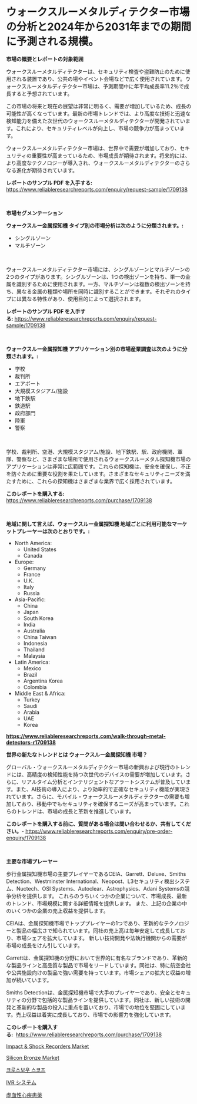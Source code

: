 <p><h1>ウォークスルーメタルディテクター市場の分析と2024年から2031年までの期間に予測される規模。</h1></p><p><strong>市場の概要とレポートの対象範囲</strong></p>
<p><p>ウォークスルーメタルディテクターは、セキュリティ検査や盗難防止のために使用される装置であり、公共の場やイベント会場などで広く使用されています。ウォークスルーメタルディテクター市場は、予測期間中に年平均成長率11.2％で成長すると予想されています。 </p><p>この市場の将来と現在の展望は非常に明るく、需要が増加しているため、成長の可能性が高くなっています。最新の市場トレンドでは、より高度な技術と迅速な検知能力を備えた次世代のウォークスルーメタルディテクターが開発されています。これにより、セキュリティレベルが向上し、市場の競争力が高まっています。</p><p>ウォークスルーメタルディテクター市場は、世界中で需要が増加しており、セキュリティの重要性が高まっているため、市場成長が期待されます。将来的には、より高度なテクノロジーが導入され、ウォークスルーメタルディテクターのさらなる進化が期待されています。</p></p>
<p><strong>レポートのサンプル PDF を入手する:</strong> <a href="https://www.reliableresearchreports.com/enquiry/request-sample/1709138">https://www.reliableresearchreports.com/enquiry/request-sample/1709138</a></p>
<p>&nbsp;</p>
<p><strong>市場セグメンテーション</strong></p>
<p><strong>ウォークスルー金属探知機 タイプ別の市場分析は次のように分類されます。:</strong></p>
<p><ul><li>シングルゾーン</li><li>マルチゾーン</li></ul></p>
<p>&nbsp;</p>
<p><p>ウォークスルーメタルディテクター市場には、シングルゾーンとマルチゾーンの2つのタイプがあります。シングルゾーンは、1つの検出ゾーンを持ち、単一の金属を識別するために使用されます。一方、マルチゾーンは複数の検出ゾーンを持ち、異なる金属の種類や場所を同時に識別することができます。それぞれのタイプには異なる特性があり、使用目的によって選択されます。</p></p>
<p><strong>レポートのサンプル PDF を入手する:</strong>&nbsp;<a href="https://www.reliableresearchreports.com/enquiry/request-sample/1709138">https://www.reliableresearchreports.com/enquiry/request-sample/1709138</a></p>
<p>&nbsp;</p>
<p><strong> ウォークスルー金属探知機 アプリケーション別の市場産業調査は次のように分類されます。:</strong></p>
<p><ul><li>学校</li><li>裁判所</li><li>エアポート</li><li>大規模スタジアム/施設</li><li>地下鉄駅</li><li>鉄道駅</li><li>政府部門</li><li>陸軍</li><li>警察</li></ul></p>
<p>&nbsp;</p>
<p><p>学校、裁判所、空港、大規模スタジアム/施設、地下鉄駅、駅、政府機関、軍隊、警察など、さまざまな場所で使用されるウォークスルーメタル探知機市場のアプリケーションは非常に広範囲です。これらの探知機は、安全を確保し、不正を防ぐために重要な役割を果たしています。さまざまなセキュリティニーズを満たすために、これらの探知機はさまざまな業界で広く採用されています。</p></p>
<p><strong>このレポートを購入する:</strong>&nbsp; <a href="https://www.reliableresearchreports.com/purchase/1709138">https://www.reliableresearchreports.com/purchase/1709138</a></p>
<p>&nbsp;</p>
<p><strong>地域に関して言えば、ウォークスルー金属探知機 地域ごとに利用可能なマーケットプレーヤーは次のとおりです。:</strong></p>
<p><ul>
    <li>
        North America:
        <ul>
            <li>United States</li>
            <li>Canada</li>
        </ul>
    </li>
    <li>
        Europe:
        <ul>
            <li>Germany</li>
            <li>France</li>
            <li>U.K.</li>
            <li>Italy</li>
            <li>Russia</li>
        </ul>
    </li>
    <li>
        Asia-Pacific:
        <ul>
            <li>China</li>
            <li>Japan</li>
            <li>South Korea</li>
            <li>India</li>
            <li>Australia</li>
            <li>China Taiwan</li>
            <li>Indonesia</li>
            <li>Thailand</li>
            <li>Malaysia</li>
        </ul>
    </li>
    <li>
        Latin America:
        <ul>
            <li>Mexico</li>
            <li>Brazil</li>
            <li>Argentina Korea</li>
            <li>Colombia</li>
        </ul>
    </li>
    <li>
        Middle East & Africa:
        <ul>
            <li>Turkey</li>
            <li>Saudi</li>
            <li>Arabia</li>
            <li>UAE</li>
            <li>Korea</li>
        </ul>
    </li>
    </ul></p>
<p><strong><a href="https://www.reliableresearchreports.com/walk-through-metal-detectors-r1709138">https://www.reliableresearchreports.com/walk-through-metal-detectors-r1709138</a></strong>&nbsp;</p>
<p><strong>世界の新たなトレンドとは ウォークスルー金属探知機 市場？</strong></p>
<p><p>グローバル・ウォークスルーメタルディテクター市場の新興および現行のトレンドには、高精度の検知性能を持つ次世代のデバイスの需要が増加しています。さらに、リアルタイム分析とインテリジェントなアラートシステムが普及しています。また、AI技術の導入により、より効率的で正確なセキュリティ機能が実現されています。さらに、モバイル・ウォークスルーメタルディテクターの需要も増加しており、移動中でもセキュリティを確保するニーズが高まっています。これらのトレンドは、市場の成長と革新を推進しています。</p></p>
<p><strong>このレポートを購入する前に、質問がある場合は問い合わせるか、共有してください。</strong>- <a href="https://www.reliableresearchreports.com/enquiry/pre-order-enquiry/1709138">https://www.reliableresearchreports.com/enquiry/pre-order-enquiry/1709138</a></p>
<p>&nbsp;</p>
<p><strong>主要な市場プレーヤー</strong></p>
<p><p>歩行金属探知機市場の主要プレイヤーであるCEIA、Garrett、Deluxe、Smiths Detection、Westminster International、Neopost、L3セキュリティ検出システム、Nuctech、OSI Systems、Autoclear、Astrophysics、Adani Systemsの競争分析を提供します。 これらのうちいくつかの企業について、市場成長、最新のトレンド、市場規模に関する詳細情報を提供します。 また、上記の企業の中のいくつかの企業の売上収益を提供します。</p><p>CEIAは、金属探知機市場でトッププレイヤーの1つであり、革新的なテクノロジーと製品の幅広さで知られています。同社の売上高は毎年安定して成長しており、市場シェアを拡大しています。 新しい技術開発や法執行機関からの需要が市場の成長をけん引しています。</p><p>Garrettは、金属探知機の分野において世界的に有名なブランドであり、革新的な製品ラインと高品質な製品で市場をリードしています。同社は、特に航空会社や公共施設向けの製品で強い需要を持っています。市場シェアの拡大と収益の増加が続いています。</p><p>Smiths Detectionは、金属探知機市場で大手のプレイヤーであり、安全とセキュリティの分野で包括的な製品ラインを提供しています。同社は、新しい技術の開発と革新的な製品の投入に重点を置いており、市場での地位を堅固にしています。売上収益は着実に成長しており、市場での影響力を強化しています。</p></p>
<p><strong>このレポートを購入する:</strong>&nbsp;&nbsp;<a href="https://www.reliableresearchreports.com/purchase/1709138">https://www.reliableresearchreports.com/purchase/1709138</a></p>
<p><p><a href="https://view.publitas.com/reportprime-1/impact-shock-recorders-market-research-report-its-history-and-forecast-2024-to-2031/">Impact & Shock Recorders Market</a></p><p><a href="https://issuu.com/reportprime-2/docs/silicon-bronze-market-size-2030.pptx">Silicon Bronze Market</a></p><p><a href="https://github.com/vsoq0zknh59/Market-Research-Report-List-1/blob/main/295153531962.md">크로스보우 스코프</a></p><p><a href="https://github.com/mohamedbakry57/Market-Research-Report-List-3/blob/main/417202934649.md">IVR システム</a></p><p><a href="https://github.com/schmahlson/Market-Research-Report-List-1/blob/main/407022334648.md">虚血性心疾患薬</a></p></p>
